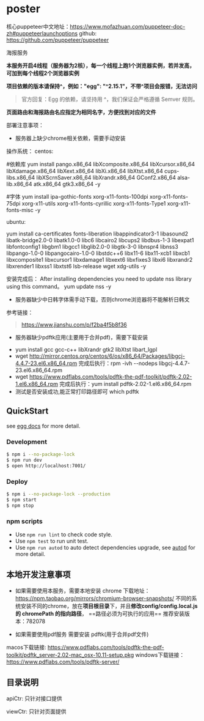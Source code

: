 # poster


核心puppeteer中文地址：https://www.mofazhuan.com/puppeteer-doc-zh#puppeteerlaunchoptions
github: https://github.com/puppeteer/puppeteer

海报服务

**本服务开启4线程（服务器为2核），每一个线程上跑1个浏览器实例，若并发高，可加到每个线程2个浏览器实例**

**项目依赖的版本请保持^，例如："egg": "^2.15.1"，不带^项目会报错，无法访问**

> 官方回复：Egg 的依赖，请坚持用 ^，我们保证会严格遵循 Semver 规则。

**页面路由和海报路由名应指定为相同名字，方便找到对应的文件**


部署注意事项：

+ 服务器上缺少chrome相关依赖，需要手动安装

操作系统：
centos:

#依赖库
yum install pango.x86_64 libXcomposite.x86_64 libXcursor.x86_64 libXdamage.x86_64 libXext.x86_64 libXi.x86_64 libXtst.x86_64 cups-libs.x86_64 libXScrnSaver.x86_64 libXrandr.x86_64 GConf2.x86_64 alsa-lib.x86_64 atk.x86_64 gtk3.x86_64 -y
 
#字体
yum install ipa-gothic-fonts xorg-x11-fonts-100dpi xorg-x11-fonts-75dpi xorg-x11-utils xorg-x11-fonts-cyrillic xorg-x11-fonts-Type1 xorg-x11-fonts-misc -y


ubuntu:

yum install ca-certificates fonts-liberation libappindicator3-1 libasound2 libatk-bridge2.0-0 libatk1.0-0 libc6 libcairo2 libcups2 libdbus-1-3 libexpat1 libfontconfig1 libgbm1 libgcc1 libglib2.0-0 libgtk-3-0 libnspr4 libnss3 libpango-1.0-0 libpangocairo-1.0-0 libstdc++6 libx11-6 libx11-xcb1 libxcb1 libxcomposite1 libxcursor1 libxdamage1 libxext6 libxfixes3 libxi6 libxrandr2 libxrender1 libxss1 libxtst6 lsb-release wget xdg-utils -y


安装完成后：
After installing dependencies you need to update nss library using this command。
yum update nss -y

+ 服务器缺少中日韩字体需手动下载，否则chrome浏览器将不能解析日韩文


参考链接：
> https://www.jianshu.com/p/f2ba4f5b8f36


+ 服务器缺少pdftk应用(主要用于合并pdf)，需要下载安装

- yum install gcc gcc-c++ libXrandr gtk2 libXtst libart_lgpl
- wget  http://mirror.centos.org/centos/6/os/x86_64/Packages/libgcj-4.4.7-23.el6.x86_64.rpm
  完成后执行：rpm -ivh --nodeps libgcj-4.4.7-23.el6.x86_64.rpm
- wget https://www.pdflabs.com/tools/pdftk-the-pdf-toolkit/pdftk-2.02-1.el6.x86_64.rpm
  完成后执行：yum install pdftk-2.02-1.el6.x86_64.rpm
- 测试是否安装成功,能正常打印路径即可
  which pdftk


## QuickStart

<!-- add docs here for user -->

see [egg docs][egg] for more detail.

### Development

```bash
$ npm i --no-package-lock
$ npm run dev
$ open http://localhost:7001/
```

### Deploy

```bash
$ npm i --no-package-lock --production
$ npm start
$ npm stop
```

### npm scripts

- Use `npm run lint` to check code style.
- Use `npm test` to run unit test.
- Use `npm run autod` to auto detect dependencies upgrade, see [autod](https://www.npmjs.com/package/autod) for more detail.


[egg]: https://eggjs.org



## 本地开发注意事项

+ 如果需要使用本服务，需要本地安装 chrome
下载地址：https://npm.taobao.org/mirrors/chromium-browser-snapshots/
不同的系统安装不同的chrome，放在**项目根目录**下，并且**修改config/config.local.js 的 chromePath 的指向路径**，
==路径必须为可执行的应用==
推荐安装版本：782078

+ 如果需要使用pdf服务 需要安装 pdftk(用于合并pdf文件)

macos下载链接: https://www.pdflabs.com/tools/pdftk-the-pdf-toolkit/pdftk_server-2.02-mac_osx-10.11-setup.pkg
windows下载链接：https://www.pdflabs.com/tools/pdftk-server/

## 目录说明

apiCtr: 只针对接口提供

viewCtr: 只针对页面提供